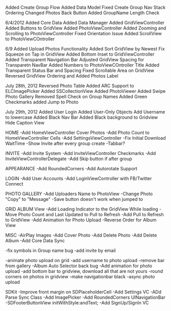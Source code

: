 Added Create Group Flow
Added Data Model
Fixed Create Group Nav Stack Ordering
Changed Photos Back Button
Added GroupName Length Check

6/4/2012
Added Core Data
Added Data Manager
Added GridViewController
Added Buttons to GridView
Added PhotoViewController
Added Zooming and Scrolling to PhotoViewController
Fixed Orientation Issue
Added ScrollView to PhotoViewCOntroller

6/9
Added Upload Photos Functionality
Added Sort GridView by Newest
Fix Squeeze on Tap in GridView
Added Bottom Inset to GridViewController
Added Transparent Navigation Bar
Adjusted GridView Spacing for Transparetn NavBar
Added Numbers to PhotoViewCOntroller Title
Added Transparent Status Bar and Spacing
Fixed Scrollable Area on GridView
Reversed GridView Ordering and Added Photos Label

July 28th, 2012
Reversed Photo Table
Added ARC Support to ELCImagePicker
Added SSCollectionView
Added PhotoViewer
Added Swipe Photo Gallery
Removed Spell Check on Group Names
Added Green Checkmarks
added Jump to Photo


July 29th, 2012
Added User Login
Added User-Only Objects
Add Username to lowercase
Added Black Nav Bar
Added Black background to Gridview
Hide Caption View


HOME
-Add HomeViewController Cover Photos
-Add Photo Count to HomeViewController Cells
-Add SettingsViewController
-Fix Initial Download WaitTime
-Show Invite after every group create
-Tabbar?

INVITE
-Add Invite System
-Add InviteViewController Checkmarks
-Add InviteViewControllerDelegate
-Add Skip button if after group

APPEARANCE
-Add RoundedCorners
-Add Autorotate Support

LOGIN
-Add User Accounts
-Add LoginViewController with FB/Twitter Connect

PHOTO GALLERY
-Add Uploaders Name to PhotoView
-Change Photo "Copy" to "Message"
-Save button doesn't work when jumped to

GRID ALBUM View
-Add Loading Indicator to the GridView While loading 
-Move Photo Count and Last Updated to Pull to Refresh
-Add Pull to Refresh to GridView 
-Add Animation for Photo Upload
-Reverse Order for Album View

MISC
-AirPlay Images
-Add Cover Photo
-Add Delete Photo
-Add Delete Album
-Add Core Data Sync

-fix symbols in Group name bug
-add invite by email


-animate photo upload on grid
-add username to photo upload
-remove bar from gallery
-Album Auto Selector back bug
-Add animation for photo upload
-add bottom bar to gridview, download all that are not yours
-round corners on photos in gridview
-make navigationbar black
-async photo upload








SDKit
-Improve front margin on SDPlaceholderCell
-Add Settings VC
-ADd Parse Sync Class
-Add ImagePicker
-Add RoundedCorners UINavigationBar
-SDFooterButtonView initWithStyle:andText;
-Add SignUp/SignIn VC